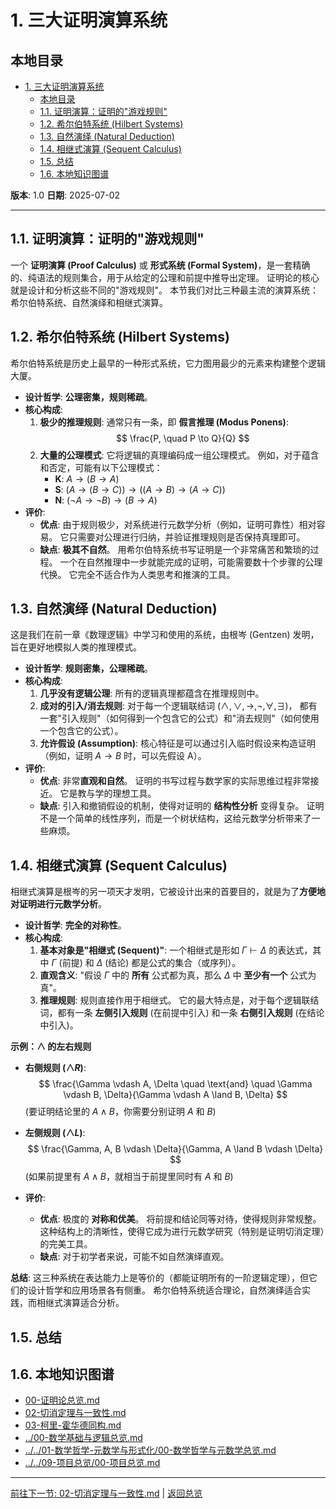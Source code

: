 # 1. 三大证明演算系统

## 本地目录

- [1. 三大证明演算系统](#1-三大证明演算系统)
  - [本地目录](#本地目录)
  - [1.1. 证明演算：证明的"游戏规则"](#11-证明演算证明的游戏规则)
  - [1.2. 希尔伯特系统 (Hilbert Systems)](#12-希尔伯特系统-hilbert-systems)
  - [1.3. 自然演绎 (Natural Deduction)](#13-自然演绎-natural-deduction)
  - [1.4. 相继式演算 (Sequent Calculus)](#14-相继式演算-sequent-calculus)
  - [1.5. 总结](#15-总结)
  - [1.6. 本地知识图谱](#16-本地知识图谱)

**版本**: 1.0
**日期**: 2025-07-02

---

## 1.1. 证明演算：证明的"游戏规则"

一个 **证明演算 (Proof Calculus)** 或 **形式系统 (Formal System)**，是一套精确的、纯语法的规则集合，用于从给定的公理和前提中推导出定理。
证明论的核心就是设计和分析这些不同的"游戏规则"。
本节我们对比三种最主流的演算系统：希尔伯特系统、自然演绎和相继式演算。

## 1.2. 希尔伯特系统 (Hilbert Systems)

希尔伯特系统是历史上最早的一种形式系统，它力图用最少的元素来构建整个逻辑大厦。

- **设计哲学**: **公理密集，规则稀疏**。
- **核心构成**:
    1. **极少的推理规则**: 通常只有一条，即 **假言推理 (Modus Ponens)**:
        $$ \frac{P, \quad P \to Q}{Q} $$
    2. **大量的公理模式**: 它将逻辑的真理编码成一组公理模式。
    例如，对于蕴含和否定，可能有以下公理模式：
        - **K**: $A \to (B \to A)$
        - **S**: $(A \to (B \to C)) \to ((A \to B) \to (A \to C))$
        - **N**: $(\neg A \to \neg B) \to (B \to A)$
- **评价**:
  - **优点**: 由于规则极少，对系统进行元数学分析（例如，证明可靠性）相对容易。
    它只需要对公理进行归纳，并验证推理规则是否保持真理即可。
  - **缺点**: **极其不自然**。
    用希尔伯特系统书写证明是一个非常痛苦和繁琐的过程。
    一个在自然推理中一步就能完成的证明，可能需要数十个步骤的公理代换。
    它完全不适合作为人类思考和推演的工具。

## 1.3. 自然演绎 (Natural Deduction)

这是我们在前一章《数理逻辑》中学习和使用的系统，由根岑 (Gentzen) 发明，旨在更好地模拟人类的推理模式。

- **设计哲学**: **规则密集，公理稀疏**。
- **核心构成**:
    1. **几乎没有逻辑公理**: 所有的逻辑真理都蕴含在推理规则中。
    2. **成对的引入/消去规则**:
      对于每一个逻辑联结词 ($\land, \lor, \to, \neg, \forall, \exists$)，
      都有一套"引入规则"（如何得到一个包含它的公式）和"消去规则"（如何使用一个包含它的公式）。
    3. **允许假设 (Assumption)**:
      核心特征是可以通过引入临时假设来构造证明（例如，证明 $A \to B$ 时，可以先假设 A）。
- **评价**:
  - **优点**: 非常**直观和自然**。
    证明的书写过程与数学家的实际思维过程非常接近。
    它是教与学的理想工具。
  - **缺点**: 引入和撤销假设的机制，使得对证明的 **结构性分析** 变得复杂。
    证明不是一个简单的线性序列，而是一个树状结构，这给元数学分析带来了一些麻烦。

## 1.4. 相继式演算 (Sequent Calculus)

相继式演算是根岑的另一项天才发明，它被设计出来的首要目的，就是为了**方便地对证明进行元数学分析**。

- **设计哲学**: **完全的对称性**。
- **核心构成**:
    1. **基本对象是"相继式 (Sequent)"**:
      一个相继式是形如 $\Gamma \vdash \Delta$ 的表达式，其中 $\Gamma$ (前提) 和 $\Delta$ (结论) 都是公式的集合（或序列）。
    2. **直观含义**:
      "假设 $\Gamma$ 中的 **所有** 公式都为真，那么 $\Delta$ 中 **至少有一个** 公式为真"。
    3. **推理规则**:
      规则直接作用于相继式。
      它的最大特点是，对于每个逻辑联结词，都有一条 **左侧引入规则** (在前提中引入) 和一条 **右侧引入规则** (在结论中引入)。

**示例：$\land$ 的左右规则**

- **右侧规则 ($\land R$)**:
    $$ \frac{\Gamma \vdash A, \Delta \quad \text{and} \quad \Gamma \vdash B, \Delta}{\Gamma \vdash A \land B, \Delta} $$
    (要证明结论里的 $A \land B$，你需要分别证明 $A$ 和 $B$)
- **左侧规则 ($\land L$)**:
    $$ \frac{\Gamma, A, B \vdash \Delta}{\Gamma, A \land B \vdash \Delta} $$
    (如果前提里有 $A \land B$，就相当于前提里同时有 $A$ 和 $B$)

- **评价**:
  - **优点**: 极度的 **对称和优美**。
    将前提和结论同等对待，使得规则非常规整。
    这种结构上的清晰性，使得它成为进行元数学研究（特别是证明切消定理）的完美工具。
  - **缺点**: 对于初学者来说，可能不如自然演绎直观。

**总结**: 这三种系统在表达能力上是等价的（都能证明所有的一阶逻辑定理），但它们的设计哲学和应用场景各有侧重。
希尔伯特系统适合理论，自然演绎适合实践，而相继式演算适合分析。

## 1.5. 总结

## 1.6. 本地知识图谱

- [00-证明论总览.md](./00-证明论总览.md)
- [02-切消定理与一致性.md](./02-切消定理与一致性.md)
- [03-柯里-霍华德同构.md](./03-柯里-霍华德同构.md)
- [../00-数学基础与逻辑总览.md](../00-数学基础与逻辑总览.md)
- [../../01-数学哲学-元数学与形式化/00-数学哲学与元数学总览.md](../../01-数学哲学-元数学与形式化/00-数学哲学与元数学总览.md)
- [../../09-项目总览/00-项目总览.md](../../09-项目总览/00-项目总览.md)

---

[前往下一节: 02-切消定理与一致性.md](./02-切消定理与一致性.md) | [返回总览](./00-证明论总览.md)
